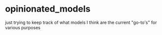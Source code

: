 # opinionated_models
just trying to keep track of what models I think are the current "go-to's" for various purposes
